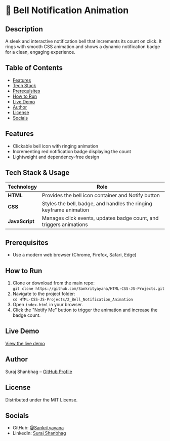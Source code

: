 # 🚨 Bell Notification Animation

## Description
A sleek and interactive notification bell that increments its count on click. It rings with smooth CSS animation and shows a dynamic notification badge for a clean, engaging experience.

## Table of Contents
- [Features](#features)  
- [Tech Stack](#tech-stack--usage)  
- [Prerequisites](#prerequisites)  
- [How to Run](#how-to-run)  
- [Live Demo](#live-demo)  
- [Author](#author)  
- [License](#license)  
- [Socials](#socials)

## Features
- Clickable bell icon with ringing animation  
- Incrementing red notification badge displaying the count  
- Lightweight and dependency-free design 

## Tech Stack & Usage
| Technology     | Role |
|----------------|------|
| **HTML**       | Provides the bell icon container and Notify button |
| **CSS**        | Styles the bell, badge, and handles the ringing keyframe animation |
| **JavaScript** | Manages click events, updates badge count, and triggers animations |

## Prerequisites
- Use a modern web browser (Chrome, Firefox, Safari, Edge)

## How to Run
1. Clone or download from the main repo:  
   `git clone https://github.com/Sankrityayana/HTML-CSS-JS-Projects.git`  
2. Navigate to the project folder:  
   `cd HTML-CSS-JS-Projects/2_Bell_Notification_Animation`  
3. Open `index.html` in your browser.  
4. Click the "Notify Me" button to trigger the animation and increase the badge count.

## Live Demo
[View the live demo](https://sankrityayana.github.io/HTML-CSS-JS-Projects/1_Background_Animation_on_Hover/)

## Author
Suraj Shanbhag – [GitHub Profile](https://github.com/Sankrityayana)

## License
Distributed under the MIT License.

## Socials
- GitHub: [@Sankrityayana](https://github.com/Sankrityayana)  
- LinkedIn: [Suraj Shanbhag](https://www.linkedin.com/in/suraj-shanbhag/)  
